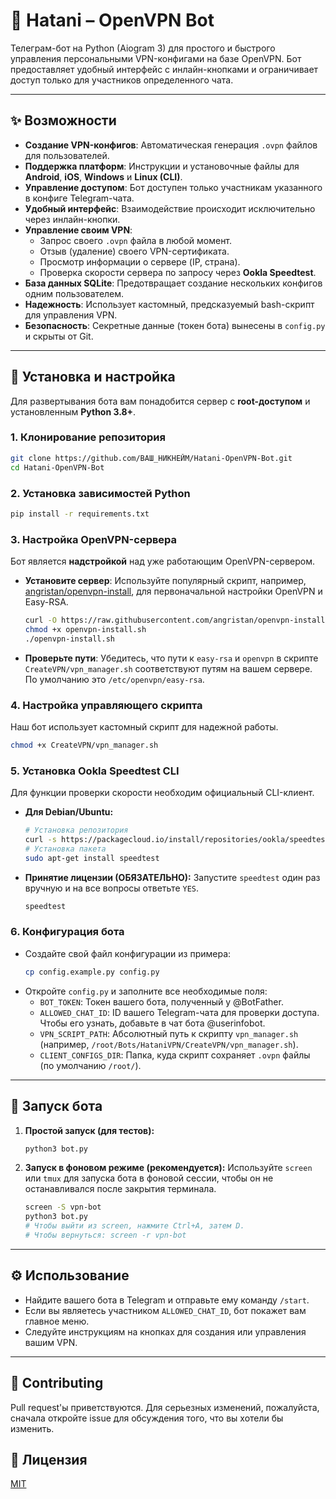 # 🤖 Hatani – OpenVPN Bot

Телеграм-бот на Python (Aiogram 3) для простого и быстрого управления персональными VPN-конфигами на базе OpenVPN. Бот предоставляет удобный интерфейс с инлайн-кнопками и ограничивает доступ только для участников определенного чата.

---

## ✨ Возможности

- **Создание VPN-конфигов**: Автоматическая генерация `.ovpn` файлов для пользователей.
- **Поддержка платформ**: Инструкции и установочные файлы для **Android**, **iOS**, **Windows** и **Linux (CLI)**.
- **Управление доступом**: Бот доступен только участникам указанного в конфиге Telegram-чата.
- **Удобный интерфейс**: Взаимодействие происходит исключительно через инлайн-кнопки.
- **Управление своим VPN**:
    - Запрос своего `.ovpn` файла в любой момент.
    - Отзыв (удаление) своего VPN-сертификата.
    - Просмотр информации о сервере (IP, страна).
    - Проверка скорости сервера по запросу через **Ookla Speedtest**.
- **База данных SQLite**: Предотвращает создание нескольких конфигов одним пользователем.
- **Надежность**: Использует кастомный, предсказуемый bash-скрипт для управления VPN.
- **Безопасность**: Секретные данные (токен бота) вынесены в `config.py` и скрыты от Git.

---

## 🔧 Установка и настройка

Для развертывания бота вам понадобится сервер с **root-доступом** и установленным **Python 3.8+**.

### 1. Клонирование репозитория

```bash
git clone https://github.com/ВАШ_НИКНЕЙМ/Hatani-OpenVPN-Bot.git
cd Hatani-OpenVPN-Bot
```

### 2. Установка зависимостей Python

```bash
pip install -r requirements.txt
```

### 3. Настройка OpenVPN-сервера

Бот является **надстройкой** над уже работающим OpenVPN-сервером.

- **Установите сервер**: Используйте популярный скрипт, например, [angristan/openvpn-install](https://github.com/angristan/openvpn-install), для первоначальной настройки OpenVPN и Easy-RSA.
  ```bash
  curl -O https://raw.githubusercontent.com/angristan/openvpn-install/master/openvpn-install.sh
  chmod +x openvpn-install.sh
  ./openvpn-install.sh
  ```
- **Проверьте пути**: Убедитесь, что пути к `easy-rsa` и `openvpn` в скрипте `CreateVPN/vpn_manager.sh` соответствуют путям на вашем сервере. По умолчанию это `/etc/openvpn/easy-rsa`.

### 4. Настройка управляющего скрипта

Наш бот использует кастомный скрипт для надежной работы.

```bash
chmod +x CreateVPN/vpn_manager.sh
```

### 5. Установка Ookla Speedtest CLI

Для функции проверки скорости необходим официальный CLI-клиент.

- **Для Debian/Ubuntu:**
  ```bash
  # Установка репозитория
  curl -s https://packagecloud.io/install/repositories/ookla/speedtest-cli/script.deb.sh | sudo bash
  # Установка пакета
  sudo apt-get install speedtest
  ```
- **Принятие лицензии (ОБЯЗАТЕЛЬНО):**
  Запустите `speedtest` один раз вручную и на все вопросы ответьте `YES`.
  ```bash
  speedtest
  ```

### 6. Конфигурация бота

- Создайте свой файл конфигурации из примера:
  ```bash
  cp config.example.py config.py
  ```
- Откройте `config.py` и заполните все необходимые поля:
  - `BOT_TOKEN`: Токен вашего бота, полученный у @BotFather.
  - `ALLOWED_CHAT_ID`: ID вашего Telegram-чата для проверки доступа. Чтобы его узнать, добавьте в чат бота @userinfobot.
  - `VPN_SCRIPT_PATH`: Абсолютный путь к скрипту `vpn_manager.sh` (например, `/root/Bots/HataniVPN/CreateVPN/vpn_manager.sh`).
  - `CLIENT_CONFIGS_DIR`: Папка, куда скрипт сохраняет `.ovpn` файлы (по умолчанию `/root/`).

---

## 🚀 Запуск бота

1.  **Простой запуск (для тестов):**
    ```bash
    python3 bot.py
    ```

2.  **Запуск в фоновом режиме (рекомендуется):**
    Используйте `screen` или `tmux` для запуска бота в фоновой сессии, чтобы он не останавливался после закрытия терминала.
    ```bash
    screen -S vpn-bot
    python3 bot.py
    # Чтобы выйти из screen, нажмите Ctrl+A, затем D.
    # Чтобы вернуться: screen -r vpn-bot
    ```

---

## ⚙️ Использование

- Найдите вашего бота в Telegram и отправьте ему команду `/start`.
- Если вы являетесь участником `ALLOWED_CHAT_ID`, бот покажет вам главное меню.
- Следуйте инструкциям на кнопках для создания или управления вашим VPN.

---

## 🤝 Contributing

Pull request'ы приветствуются. Для серьезных изменений, пожалуйста, сначала откройте issue для обсуждения того, что вы хотели бы изменить.

## 📄 Лицензия

[MIT](https://choosealicense.com/licenses/mit/)